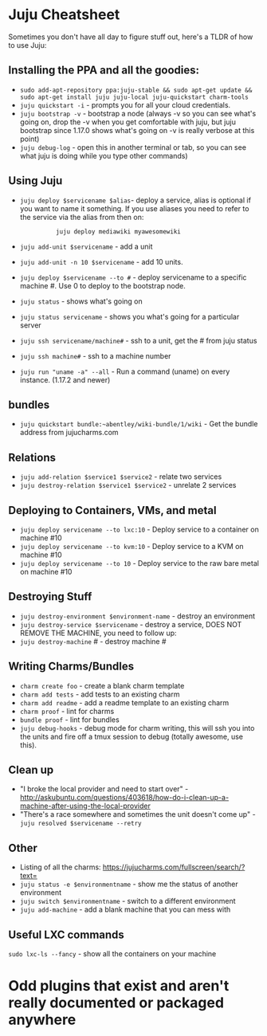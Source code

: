 # Juju Cheatsheet

Sometimes you don't have all day to figure stuff out, here's a TLDR of how to use Juju:

## Installing the PPA and all the goodies:

- `sudo add-apt-repository ppa:juju-stable && sudo apt-get update && sudo apt-get install juju juju-local juju-quickstart charm-tools`
- `juju quickstart -i` - prompts you for all your cloud credentials. 
- `juju bootstrap -v` - bootstrap a node (always -v so you can see what's going on, drop the -v when you get comfortable with juju, but juju bootstrap since 1.17.0 shows what's going on -v is really verbose at this point)
- `juju debug-log` - open this in another terminal or tab, so you can see what juju is doing while you type other commands)

## Using Juju

- `juju deploy $servicename $alias`- deploy a service, alias is optional if you want to name it something. If you use aliases you need to refer to the service via the alias from then on:

                juju deploy mediawiki myawesomewiki

- `juju add-unit $servicename` - add a unit
- `juju add-unit -n 10 $servicename` - add 10 units.
- `juju deploy $servicename --to #` - deploy servicename to a specific machine #. Use 0 to deploy to the bootstrap node.
- `juju status` - shows what's going on
- `juju status servicename` - shows you what's going for a particular server
- `juju ssh servicename/machine#` - ssh to a unit, get the # from juju status
- `juju ssh machine#` - ssh to a machine number
- `juju run "uname -a" --all` - Run a command (uname) on every instance. (1.17.2 and newer)

## bundles

- `juju quickstart bundle:~abentley/wiki-bundle/1/wiki` - Get the bundle address from jujucharms.com

## Relations

- `juju add-relation $service1 $service2` - relate two services
- `juju destroy-relation $service1 $service2` - unrelate 2 services

## Deploying to Containers, VMs, and metal

- `juju deploy servicename --to lxc:10` - Deploy service to a container on machine #10
- `juju deploy servicename --to kvm:10` - Deploy service to a KVM on machine #10
- `juju deploy servicename --to 10` - Deploy service to the raw bare metal on machine #10


## Destroying Stuff

- `juju destroy-environment $environment-name` - destroy an environment
- `juju destroy-service $servicename` - destroy a service, DOES NOT REMOVE THE MACHINE, you need to follow up:
- `juju destroy-machine` # - destroy machine # 

## Writing Charms/Bundles

- `charm create foo` - create a blank charm template
- `charm add tests` - add tests to an existing charm
- `charm add readme` - add a readme template to an existing charm
- `charm proof` - lint for charms
- `bundle proof` - lint for bundles
- `juju debug-hooks` - debug mode for charm writing, this will ssh you into the units and fire off a tmux session to debug (totally awesome, use this). 

## Clean up

- "I broke the local provider and need to start over" - http://askubuntu.com/questions/403618/how-do-i-clean-up-a-machine-after-using-the-local-provider
- "There's a race somewhere and sometimes the unit doesn't come up" - `juju resolved $servicename --retry` 

## Other

- Listing of all the charms: https://jujucharms.com/fullscreen/search/?text=
- `juju status -e $environmentname` - show me the status of another environment
- `juju switch $environmentname` - switch to a different environment
- `juju add-machine` - add a blank machine that you can mess with

## Useful LXC commands

`sudo lxc-ls --fancy` - show all the containers on your machine

# Odd plugins that exist and aren't really documented or packaged anywhere



